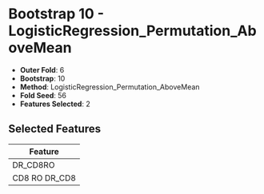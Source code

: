 # Bootstrap 10 - LogisticRegression_Permutation_AboveMean

- **Outer Fold**: 6
- **Bootstrap**: 10
- **Method**: LogisticRegression_Permutation_AboveMean
- **Fold Seed**: 56
- **Features Selected**: 2

## Selected Features

| Feature |
|---------|
| DR_CD8RO |
| CD8 RO DR_CD8 |
